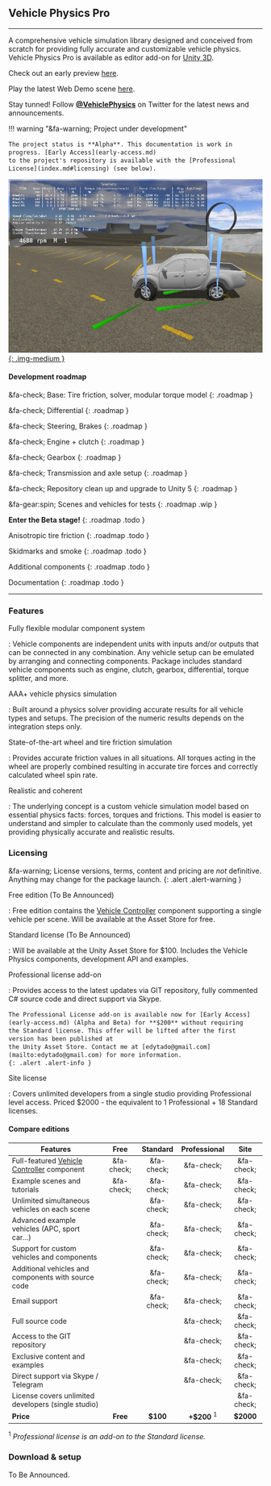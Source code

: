
## Vehicle Physics Pro

---

A comprehensive vehicle simulation library designed and conceived from scratch for providing
fully accurate and customizable vehicle physics. Vehicle Physics Pro is available as editor add-on
for [Unity 3D](http://unity3d.com).

Check out an early preview [here](http://www.edy.es/dev/2014/11/early-preview-of-vehicle-physics-pro/).

Play the latest Web Demo scene [here](early-access.md#sandbox-scene).

Stay tunned! Follow **[@VehiclePhysics](https://twitter.com/VehiclePhysics)** on Twitter for the
latest news and announcements.

!!! warning "&fa-warning; Project under development"

	The project status is **Alpha**. This documentation is work in progress. [Early Access](early-access.md)
	to the project's repository is available with the [Professional License](index.md#licensing) (see below).

[![Vehicle Physics Pro Alpha Sandbox scene](img/vehicle-physics-pro-alpha-sandbox-02.jpg){: .img-medium }](early-access.md#sandbox-scene)

#### Development roadmap

&fa-check; Base: Tire friction, solver, modular torque model
{: .roadmap }

&fa-check; Differential
{: .roadmap }

&fa-check; Steering, Brakes
{: .roadmap }

&fa-check; Engine + clutch
{: .roadmap }

&fa-check; Gearbox
{: .roadmap }

&fa-check; Transmission and axle setup
{: .roadmap }

&fa-check; Repository clean up and upgrade to Unity 5
{: .roadmap }

&fa-gear:spin; Scenes and vehicles for tests
{: .roadmap .wip }

**Enter the Beta stage!**
{: .roadmap .todo }

Anisotropic tire friction
{: .roadmap .todo }

Skidmarks and smoke
{: .roadmap .todo }

Additional components
{: .roadmap .todo }

Documentation
{: .roadmap .todo }

---

### Features

Fully flexible modular component system

:	Vehicle components are independent units with inputs and/or outputs that can be connected in
	any combination. Any vehicle setup can be emulated by arranging and connecting components.
	Package includes standard vehicle components such as engine, clutch, gearbox, differential,
	torque splitter, and more.

AAA+ vehicle physics simulation

:	Built around a physics solver providing accurate results for all vehicle types and setups.
	The precision of the numeric results depends on the integration steps only.

State-of-the-art wheel and tire friction simulation

:	Provides accurate friction values in all situations. All torques acting in the wheel are
	properly combined resulting in accurate tire forces and correctly calculated wheel spin rate.

Realistic and coherent

: 	The underlying concept is a custom vehicle simulation model based on essential physics facts:
	forces, torques and frictions. This model is easier to understand and simpler to calculate than
	the commonly used models, yet providing physically accurate and realistic results.

### Licensing

&fa-warning; License versions, terms, content and pricing are _not_ definitive. Anything may change
for the package launch.
{: .alert .alert-warning }

Free edition (To Be Announced)

:	Free edition contains the [Vehicle Controller](components/vehicle-controller.md) component
	supporting a single vehicle per scene. Will be available at the Asset Store for free.

Standard license (To Be Announced)

:	Will be available at the Unity Asset Store for $100. Includes the Vehicle Physics components,
	development API and examples.

Professional license add-on

:	Provides access to the latest updates via GIT repository, fully commented C# source code and
	direct support via Skype.

	The Professional License add-on is available now for [Early Access](early-access.md) (Alpha and Beta) for **$200** without requiring
	the Standard license. This offer will be lifted after the first version has been published at
	the Unity Asset Store. Contact me at [edytado@gmail.com](mailto:edytado@gmail.com) for more information.
	{: .alert .alert-info }

Site license

:	Covers unlimited developers from a single studio providing Professional level access. Priced
	$2000 - the equivalent to 1 Professional + 18 Standard licenses.


#### Compare editions

| Features | <center>Free</center> | <center>Standard</center> | <center>Professional</center> | <center>Site</center> |
|----------|:----:|:--------:|:------------:|:----:|
Full-featured [Vehicle Controller](components/vehicle-controller.md) component	| &fa-check;	| &fa-check;	| &fa-check; | &fa-check;	|
Example scenes and tutorials	 						| &fa-check;	| &fa-check;	| &fa-check; | &fa-check;	|
Unlimited simultaneous vehicles on each scene			|	| &fa-check; | &fa-check; | &fa-check;	|
Advanced example vehicles (APC, sport car...)			|	| &fa-check;	| &fa-check;	| &fa-check;	|
Support for custom vehicles and components 				|	| &fa-check; | &fa-check; | &fa-check;	|
Additional vehicles and components with source code		|	| &fa-check; | &fa-check; | &fa-check;	|
Email support											|	| &fa-check;	| &fa-check;	| &fa-check;	|
Full source code										|	|	| &fa-check; | &fa-check;	|
Access to the GIT repository							|	|	| &fa-check;	| &fa-check;	|
Exclusive content and examples							|	|	| &fa-check; | &fa-check;	|
Direct support via Skype / Telegram						|	| 	| &fa-check;	| &fa-check;	|
License covers unlimited developers (single studio)		|	| 	|	| &fa-check;	|
**Price**												| **Free** | **$100** | **+$200** <sup>1</sup> | **$2000** |

<sup>1</sup> _Professional license is an add-on to the Standard license._

### Download & setup

To Be Announced.
